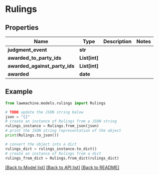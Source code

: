 # Rulings


## Properties

Name | Type | Description | Notes
------------ | ------------- | ------------- | -------------
**judgment_event** | **str** |  | 
**awarded_to_party_ids** | **List[int]** |  | 
**awarded_against_party_ids** | **List[int]** |  | 
**awarded** | **date** |  | 

## Example

```python
from lawmachine.models.rulings import Rulings

# TODO update the JSON string below
json = "{}"
# create an instance of Rulings from a JSON string
rulings_instance = Rulings.from_json(json)
# print the JSON string representation of the object
print(Rulings.to_json())

# convert the object into a dict
rulings_dict = rulings_instance.to_dict()
# create an instance of Rulings from a dict
rulings_from_dict = Rulings.from_dict(rulings_dict)
```
[[Back to Model list]](../README.md#documentation-for-models) [[Back to API list]](../README.md#documentation-for-api-endpoints) [[Back to README]](../README.md)


